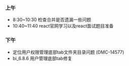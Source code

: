 ### 上午
  - 8:30~10:30 检查合并是否遗漏一些问题
  - 10:40~11:40 react官网学习以及react面试题目准备

### 下午
  - 定位用户权限管理底部tab文件夹目录问题 (DMC-14577)
  - bi_6.8.6 用户管理底部tab修复